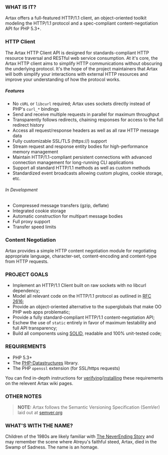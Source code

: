 ### WHAT IS IT?

Artax offers a full-featured HTTP/1.1 client, an object-oriented toolkit modeling the HTTP/1.1
protocol and a spec-compliant content-negotiation API for PHP 5.3+.

### HTTP Client

The Artax HTTP Client API is designed for standards-compliant HTTP resource traversal and RESTful web 
service consumption. At it's core, the Artax HTTP client aims to simplify HTTP communications without
obscuring the underlying protocol. It's the hope of the project maintainers that Artax will both
simplify your interactions with external HTTP resources and improve your understanding of how the
protocol works.

##### Features

 - No `cURL` or `libcurl` required; Artax uses sockets directly instead of PHP's `curl_*` bindings
 - Send and receive multiple requests in parallel for maximum throughput
 - Transparently follows redirects, chaining responses for access to the full redirect history
 - Access all request/response headers as well as all raw HTTP message data
 - Fully customizable SSL/TLS (https://) support
 - Stream request and response entity bodies for high-performance memory management
 - Maintain HTTP/1.1-compliant persistent connections with advanced connection management for 
long-running CLI applications
 - Support all standard HTTP/1.1 methods as well as custom methods
 - Standardized event broadcasts allowing custom plugins, cookie storage, etc.

###### In Development

 - Compressed message transfers (gzip, deflate)
 - Integrated cookie storage
 - Automatic construction for multipart message bodies
 - Full proxy support
 - Transfer speed limits

### Content Negotiation

Artax provides a simple HTTP content negotiation module for negotiating appropriate language,
character-set, content-encoding and content-type from HTTP requests.


### PROJECT GOALS

* Implement an HTTP/1.1 Client built on raw sockets with no libcurl dependency;
* Model all relevant code on the HTTP/1.1 protocol as outlined in [RFC 2616][rfc2616];
* Provide an object-oriented alternative to the superglobals that make OO PHP web apps problematic;
* Provide a fully standard-compliant HTTP/1.1 content-negotiation API;
* Eschew the use of `static` entirely in favor of maximum testability and full API transparency;
* Build all components using [SOLID][solid], readable and 100% unit-tested code;


### REQUIREMENTS

* PHP 5.3+
* The [PHP-Datastructures][datastructures] library.
* The PHP `openssl` extension (for SSL/https requests)

You can find in-depth instructions for [verifying][requirements]/[installing][installation] these
requirements on the relevent Artax wiki pages.


### OTHER NOTES

> **NOTE:** Artax follows the Semantic Versioning Specification (SemVer) laid out at [semver.org](http://semver.org/)


### WHAT'S WITH THE NAME?

Children of the 1980s are likely familiar with [The NeverEnding Story][neverending] and may remember
the scene where Atreyu's faithful steed, Artax, died in the Swamp of Sadness. The name is an homage.

[rfc2616]: http://www.w3.org/Protocols/rfc2616/rfc2616.html
[datastructures]: https://github.com/morrisonlevi/PHP-Datastructures
[solid]: http://en.wikipedia.org/wiki/SOLID_(object-oriented_design) "S.O.L.I.D."
[neverending]: http://www.imdb.com/title/tt0088323/ "The NeverEnding Story"
[requirements]: https://github.com/rdlowrey/Artax/wiki/Requirements
[installation]: https://github.com/rdlowrey/Artax/wiki/Installation